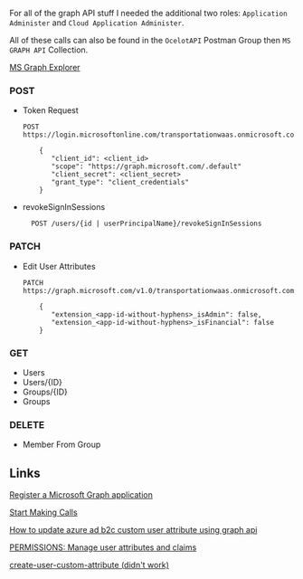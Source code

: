 For all of the graph API stuff I needed the additional two roles: `Application Administer` and `Cloud Application Administer`.

All of these calls can also be found in the `OcelotAPI` Postman Group then `MS GRAPH API` Collection.

[MS Graph Explorer](https://developer.microsoft.com/en-us/graph/graph-explorer)

### POST

- Token Request

  ```HTTP
  POST https://login.microsoftonline.com/transportationwaas.onmicrosoft.com/oauth2/v2.0/token

      {
         "client_id": <client_id>
         "scope": "https://graph.microsoft.com/.default"
         "client_secret": <client_secret>
         "grant_type": "client_credentials"
      }
  ```

- revokeSignInSessions
  ```HTTP
    POST /users/{id | userPrincipalName}/revokeSignInSessions
  ```

### PATCH

- Edit User Attributes

  ```HTTP
  PATCH
  https://graph.microsoft.com/v1.0/transportationwaas.onmicrosoft.com/users/<userid>

      {
         "extension_<app-id-without-hyphens>_isAdmin": false,
         "extension_<app-id-without-hyphens>_isFinancial": false
      }
  ```

### GET

- Users
- Users/{ID}
- Groups/{ID}
- Groups

### DELETE

- Member From Group

## Links

[Register a Microsoft Graph application](https://learn.microsoft.com/en-us/azure/active-directory-b2c/microsoft-graph-get-started?tabs=app-reg-ga)

[Start Making Calls](https://learn.microsoft.com/en-us/graph/auth-v2-service?tabs=http#4-get-an-access-token)

[How to update azure ad b2c custom user attribute using graph api](https://stackoverflow.com/questions/63815710/how-to-update-azure-ad-b2c-custom-user-attribute-using-graph-api)

[PERMISSIONS: Manage user attributes and claims](https://learn.microsoft.com/en-us/entra/identity/role-based-access-control/custom-enterprise-app-permissions#manage-user-attributes-and-claims)

[create-user-custom-attribute (didn't work)](https://stackoverflow.com/questions/65919881/create-user-custom-attribute-for-whole-b2c-instance-via-graph-api-or-graph-sdk)
